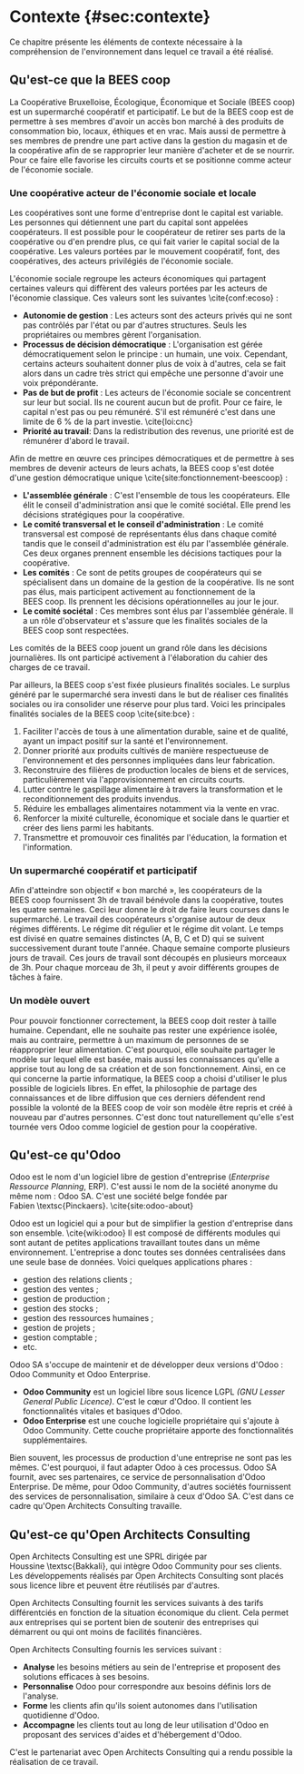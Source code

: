 # Contexte {#sec:contexte}

Ce chapitre présente les éléments de contexte nécessaire à la
compréhension de l'environnement dans lequel ce travail a été réalisé.


## Qu'est-ce que la BEES coop

La Coopérative Bruxelloise, Écologique, Économique et Sociale
(BEES coop) est un supermarché coopératif et participatif. Le but de la
BEES coop est de permettre à ses membres d'avoir un accès bon marché à
des produits de consommation bio, locaux, éthiques et en vrac. Mais
aussi de permettre à ses membres de prendre une part active dans la
gestion du magasin et de la coopérative afin de se rapproprier leur
manière d'acheter et de se nourrir. Pour ce faire elle favorise les
circuits courts et se positionne comme acteur de l'économie sociale.


### Une coopérative acteur de l'économie sociale et locale

Les coopératives sont une forme d'entreprise dont le capital est
variable. Les personnes qui détiennent une part du capital sont appelées
coopérateurs. Il est possible pour le coopérateur de retirer ses parts
de la coopérative ou d'en prendre plus, ce qui fait varier le capital
social de la coopérative. Les valeurs portées par le mouvement
coopératif, font, des coopératives, des acteurs privilégiés de
l'économie sociale.

L'économie sociale regroupe les acteurs économiques qui partagent
certaines valeurs qui diffèrent des valeurs portées par les acteurs de
l'économie classique. Ces valeurs sont les suivantes \cite{conf:ecoso} :

- **Autonomie de gestion** : Les acteurs sont des acteurs privés qui ne
  sont pas contrôlés par l'état ou par d'autres structures. Seuls les
  propriétaires ou membres gèrent l'organisation.
- **Processus de décision démocratique** : L'organisation est gérée
  démocratiquement selon le principe : un humain, une voix.
  Cependant, certains acteurs souhaitent donner plus de voix à d'autres,
  cela se fait alors dans un cadre très strict qui empêche une personne
  d'avoir une voix prépondérante.
- **Pas de but de profit** : Les acteurs de l'économie sociale se
  concentrent sur leur but social. Ils ne courent aucun but de profit.
  Pour ce faire, le capital n'est pas ou peu rémunéré. S'il est
  rémunéré c'est dans une limite de 6 % de la part
  investie. \cite{loi:cnc}
- **Priorité au travail**: Dans la redistribution des revenus, une
  priorité est de rémunérer d'abord le travail.

Afin de mettre en œuvre ces principes démocratiques et de permettre à
ses membres de devenir acteurs de leurs achats, la BEES coop s'est dotée
d'une gestion démocratique unique \cite{site:fonctionnement-beescoop} :

- **L'assemblée générale** : C'est l'ensemble de tous les coopérateurs.
  Elle élit le conseil d'administration ansi que le comité sociétal.
  Elle prend les décisions stratégiques pour la coopérative.
- **Le comité transversal et le conseil d'administration** : Le comité
  transversal est composé de représentants élus dans chaque comité
  tandis que le conseil d'administration est élu par l'assemblée
  générale.  Ces deux organes prennent ensemble les décisions tactiques
  pour la coopérative.
- **Les comités** : Ce sont de petits groupes de coopérateurs qui se
  spécialisent dans un domaine de la gestion de la coopérative. Ils ne
  sont pas élus, mais participent activement au fonctionnement de la
  BEES coop. Ils prennent les décisions opérationnelles au jour le
  jour.
- **Le comité sociétal** : Ces membres sont élus par l'assemblée
  générale. Il a un rôle d'observateur et s'assure que les finalités
  sociales de la BEES coop sont respectées.

Les comités de la BEES coop jouent un grand rôle dans les décisions
journalières. Ils ont participé activement à l'élaboration du cahier
des charges de ce travail.

Par ailleurs, la BEES coop s'est fixée plusieurs finalités sociales. Le
surplus généré par le supermarché sera investi dans le but de réaliser
ces finalités sociales ou ira consolider une réserve pour plus tard.
Voici les principales finalités sociales de la
BEES coop \cite{site:bce} :

1. Faciliter l'accès de tous à une alimentation durable, saine et de
   qualité, ayant un impact positif sur la santé et l'environnement.
1. Donner priorité aux produits cultivés de manière respectueuse de
   l'environnement et des personnes impliquées dans leur fabrication.
1. Reconstruire des filières de production locales de biens et de
   services, particulièrement via l'approvisionnement en circuits
   courts.
1. Lutter contre le gaspillage alimentaire à travers la transformation
   et le reconditionnement des produits invendus.
1. Réduire les emballages alimentaires notamment via la vente en vrac.
1. Renforcer la mixité culturelle, économique et sociale dans le
   quartier et créer des liens parmi les habitants.
1. Transmettre et promouvoir ces finalités par l'éducation, la
   formation et l'information.

### Un supermarché coopératif et participatif

Afin d'atteindre son objectif « bon marché », les coopérateurs de la
BEES coop fournissent 3h de travail bénévole dans la coopérative, toutes
les quatre semaines. Ceci leur donne le droit de faire leurs courses
dans le supermarché. Le travail des coopérateurs s'organise autour de
deux régimes différents. Le régime dit régulier et le régime dit volant.
Le temps est divisé en quatre semaines distinctes (A, B, C et D) qui se
suivent successivement durant toute l'année. Chaque semaine comporte
plusieurs jours de travail. Ces jours de travail sont découpés en
plusieurs morceaux de 3h. Pour chaque morceau de 3h, il peut y avoir
différents groupes de tâches à faire.


### Un modèle ouvert

Pour pouvoir fonctionner correctement, la BEES coop doit rester à taille
humaine. Cependant, elle ne souhaite pas rester une expérience isolée,
mais au contraire, permettre à un maximum de personnes de se
réapproprier leur alimentation. C'est pourquoi, elle souhaite partager
le modèle sur lequel elle est basée, mais aussi les connaissances
qu'elle a apprise tout au long de sa création et de son fonctionnement.
Ainsi, en ce qui concerne la partie informatique, la BEES coop
a choisi d'utiliser le plus possible de logiciels libres. En effet, la
philosophie de partage des connaissances et de libre diffusion que ces
derniers défendent rend possible la volonté de la BEES coop de voir son
modèle être repris et créé à nouveau par d'autres personnes. C'est donc
tout naturellement qu'elle s'est tournée vers Odoo comme logiciel de
gestion pour la coopérative.


## Qu'est-ce qu'Odoo

Odoo est le nom d'un logiciel libre de gestion d'entreprise (*Enterprise
Ressource Planning*, ERP). C'est aussi le nom de la société anonyme du
même nom : Odoo SA. C'est une société belge fondée par
Fabien \textsc{Pinckaers}. \cite{site:odoo-about}

Odoo est un logiciel qui a pour but de simplifier la gestion
d'entreprise dans son ensemble. \cite{wiki:odoo} Il est composé de
différents modules qui sont autant de petites applications travaillant
toutes dans un même environnement. L'entreprise a donc toutes ses
données centralisées dans une seule base de données. Voici quelques
applications phares :

- gestion des relations clients ;
- gestion des ventes ;
- gestion de production ;
- gestion des stocks ;
- gestion des ressources humaines ;
- gestion de projets ;
- gestion comptable ;
- etc.

Odoo SA s'occupe de maintenir et de développer deux versions d'Odoo :
Odoo Community et Odoo Enterprise.

- **Odoo Community** est un logiciel libre sous licence LGPL *(GNU
  Lesser General Public Licence)*. C'est le cœur d'Odoo. Il contient les
  fonctionnalités vitales et basiques d'Odoo.
- **Odoo Enterprise** est une couche logicielle propriétaire qui
  s'ajoute à Odoo Community. Cette couche propriétaire apporte des
  fonctionnalités supplémentaires.

Bien souvent, les processus de production d'une entreprise ne sont pas
les mêmes. C'est pourquoi, il faut adapter Odoo à ces processus. Odoo SA
fournit, avec ses partenaires, ce service de personnalisation d'Odoo
Enterprise. De même, pour Odoo Community, d'autres sociétés fournissent
des services de personnalisation, similaire à ceux d'Odoo SA. C'est
dans ce cadre qu'Open Architects Consulting travaille.


## Qu'est-ce qu'Open Architects Consulting

Open Architects Consulting est une SPRL dirigée par
Houssine \textsc{Bakkali}, qui intègre Odoo Community pour ses clients.
Les développements réalisés par Open Architects Consulting sont placés
sous licence libre et peuvent être réutilisés par d'autres.

Open Architects Consulting fournit les services suivants à des tarifs
différentciés en fonction de la situation économique du client. Cela
permet aux entreprises qui se portent bien de soutenir des entreprises
qui démarrent ou qui ont moins de facilités financières.

Open Architects Consulting fournis les services suivant :

- **Analyse** les besoins métiers au sein de l'entreprise et proposent
  des solutions efficaces à ses besoins.
- **Personnalise** Odoo pour correspondre aux besoins définis lors de
  l'analyse.
- **Forme** les clients afin qu'ils soient autonomes dans l'utilisation
  quotidienne d'Odoo.
- **Accompagne** les clients tout au long de leur utilisation d'Odoo en
  proposant des services d'aides et d'hébergement d'Odoo.

C'est le partenariat avec Open Architects Consulting qui a rendu
possible la réalisation de ce travail.

